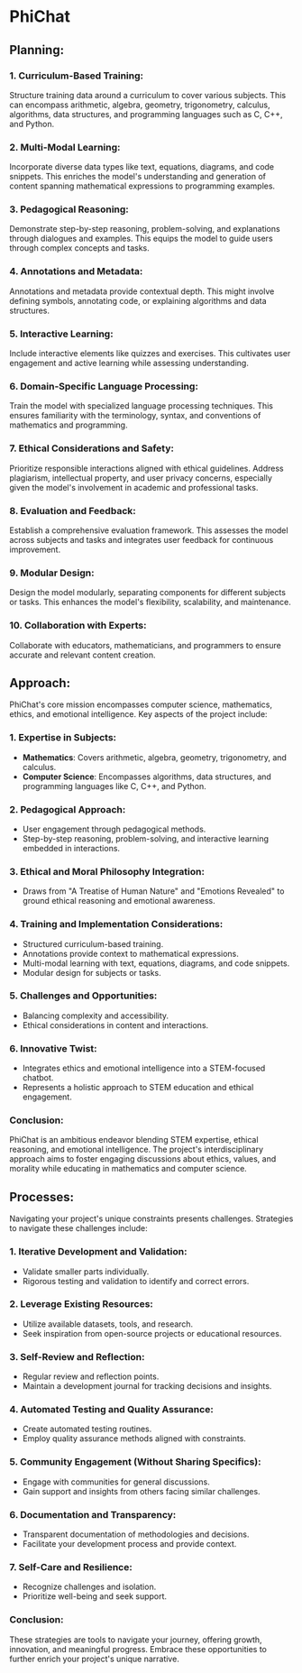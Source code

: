 # PhiChat

## **Planning**:

### 1. **Curriculum-Based Training**:

Structure training data around a curriculum to cover various subjects. This can
encompass arithmetic, algebra, geometry, trigonometry, calculus, algorithms,
data structures, and programming languages such as C, C++, and Python.

### 2. **Multi-Modal Learning**:

Incorporate diverse data types like text, equations, diagrams, and code
snippets. This enriches the model's understanding and generation of content
spanning mathematical expressions to programming examples.

### 3. **Pedagogical Reasoning**:

Demonstrate step-by-step reasoning, problem-solving, and explanations through
dialogues and examples. This equips the model to guide users through complex
concepts and tasks.

### 4. **Annotations and Metadata**:

Annotations and metadata provide contextual depth. This might involve defining
symbols, annotating code, or explaining algorithms and data structures.

### 5. **Interactive Learning**:

Include interactive elements like quizzes and exercises. This cultivates user
engagement and active learning while assessing understanding.

### 6. **Domain-Specific Language Processing**:

Train the model with specialized language processing techniques. This ensures
familiarity with the terminology, syntax, and conventions of mathematics and
programming.

### 7. **Ethical Considerations and Safety**:

Prioritize responsible interactions aligned with ethical guidelines. Address
plagiarism, intellectual property, and user privacy concerns, especially given
the model's involvement in academic and professional tasks.

### 8. **Evaluation and Feedback**:

Establish a comprehensive evaluation framework. This assesses the model across
subjects and tasks and integrates user feedback for continuous improvement.

### 9. **Modular Design**:

Design the model modularly, separating components for different subjects or
tasks. This enhances the model's flexibility, scalability, and maintenance.

### 10. **Collaboration with Experts**:

Collaborate with educators, mathematicians, and programmers to ensure accurate
and relevant content creation.

## **Approach**:

PhiChat's core mission encompasses computer science, mathematics, ethics, and
emotional intelligence. Key aspects of the project include:

### 1. **Expertise in Subjects**:

- **Mathematics**: Covers arithmetic, algebra, geometry, trigonometry, and
  calculus.
- **Computer Science**: Encompasses algorithms, data structures, and programming
  languages like C, C++, and Python.

### 2. **Pedagogical Approach**:

- User engagement through pedagogical methods.
- Step-by-step reasoning, problem-solving, and interactive learning embedded in
  interactions.

### 3. **Ethical and Moral Philosophy Integration**:

- Draws from "A Treatise of Human Nature" and "Emotions Revealed" to ground
  ethical reasoning and emotional awareness.

### 4. **Training and Implementation Considerations**:

- Structured curriculum-based training.
- Annotations provide context to mathematical expressions.
- Multi-modal learning with text, equations, diagrams, and code snippets.
- Modular design for subjects or tasks.

### 5. **Challenges and Opportunities**:

- Balancing complexity and accessibility.
- Ethical considerations in content and interactions.

### 6. **Innovative Twist**:

- Integrates ethics and emotional intelligence into a STEM-focused chatbot.
- Represents a holistic approach to STEM education and ethical engagement.

### Conclusion:

PhiChat is an ambitious endeavor blending STEM expertise, ethical reasoning, and
emotional intelligence. The project's interdisciplinary approach aims to foster
engaging discussions about ethics, values, and morality while educating in
mathematics and computer science.

## **Processes**:

Navigating your project's unique constraints presents challenges. Strategies to
navigate these challenges include:

### 1. **Iterative Development and Validation**:

- Validate smaller parts individually.
- Rigorous testing and validation to identify and correct errors.

### 2. **Leverage Existing Resources**:

- Utilize available datasets, tools, and research.
- Seek inspiration from open-source projects or educational resources.

### 3. **Self-Review and Reflection**:

- Regular review and reflection points.
- Maintain a development journal for tracking decisions and insights.

### 4. **Automated Testing and Quality Assurance**:

- Create automated testing routines.
- Employ quality assurance methods aligned with constraints.

### 5. **Community Engagement (Without Sharing Specifics)**:

- Engage with communities for general discussions.
- Gain support and insights from others facing similar challenges.

### 6. **Documentation and Transparency**:

- Transparent documentation of methodologies and decisions.
- Facilitate your development process and provide context.

### 7. **Self-Care and Resilience**:

- Recognize challenges and isolation.
- Prioritize well-being and seek support.

### Conclusion:

These strategies are tools to navigate your journey, offering growth,
innovation, and meaningful progress. Embrace these opportunities to further
enrich your project's unique narrative.
